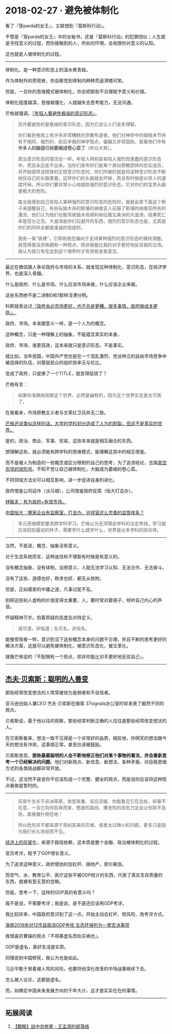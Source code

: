 # 2018-02-27 · 避免被体制化
看了『穿parda的女王』，又联想到『莫斯科行动』。

不管是『穿parda的女王』中的女秘书，还是『莫斯科行动』的犯罪团伙；人生就是寻找意义的过程，而你接触到的人，所处的环境，会局限你对意义的认知。

这也就是人被体制化的过程。

---

体制化，是一种意识形态上的温水煮青蛙。

作为体制外的旁观者，你会察觉到体制内种种荒诞滑稽可笑。

但是，一旦你的思维模式被体制化，你会把那些不合理赋予意义和价值。

体制化程度越深，思维越僵化，人就越失去思考能力，无法沟通。

芒格就强调，[『年轻人要避免极端的意识形态』](http://fund.jrj.com.cn/2017/12/02091623730421.shtml)。

> 另外要避免的是极端的意识形态，因为它会让人们丧失理智。
> 
> 你们看到电视上有许多非常糟糕的宗教布道者，他们对神学中的细枝末节持有不相同、强烈的、前后矛盾的神学观点，偏偏又非常固执，我看他们中有**许多人的脑袋已经萎缩成卷心菜了**（听众大笑）。
> 
> 政治意识形态的情况也一样。年轻人特别容易陷入强烈而愚蠢的意识形态中，而且永远走不出来。当你们宣布你们是某个类似邪教团体的忠实成员，并开始倡导该团体的正统意识形态时，你们所做的就是将这种意识形态不断地往自己的头脑里塞。这样你们的头脑就会坏掉，而且有时候是以惊人的速度坏掉。所以你们要非常小心地提防强烈的意识形态，它对你们的宝贵头脑是极大的危险。
> 
> 每当我感到自己有陷入某种强烈的意识形态的危险时，我就会拿下面这个例子来提醒自己，有些玩独木舟的斯堪的纳维亚人征服了斯堪的纳维亚所有的激流，他们认为他们也能驾驶独木舟顺利地征服北美洲的大漩涡，结果死亡率是百分之百。大漩涡是你们应避开的东西，强烈的意识形态也是，尤其是你们的同伴全都是虔诚的信徒时。
> 
> 我有一条“铁律”，它帮助我在偏向于支持某种强烈的意识形态时保持清醒。我觉得我没资格拥有一种观点，除非我能比我的对手更好地反驳我的立场。我认为我只有在达到这个境界时才有资格发表意见。

---

最近在微信跟人争论政府与市场的关系，就发现这种体制化、意识形态，在经济学界，也是深入骨髓。

什么是政府、什么是市场，什么应该市场来做，什么应该企业来做。

这些东西绝不是二进制0和1那样泾渭分明。

科斯就表达过[『政府未必市场更好，也不总是更糟，很多事情，政府做成本更低』。](https://pileusblog.wordpress.com/2011/09/25/sunday-morning-quotation-ronald-coase-on-laissez-faire-vs-the-ideal/)

政府、市场，本来跟意义一样，是一个人为的概念。

这种概念，只是一种理解上的抽象，不能蕴含真实的本身。

政府、市场，谁更高效，这本来就只是意识形态，不是事实。

就比如，当年民国，中国共产党也是在一个混乱激烈、党派林立的自由市场竞争中被选择的队伍，对基层民众的组织效率无与伦比。

变成了政府，只是换了一个TITLE，就变得低效了？

芒格有言：

> 如果你准确地观察这个世界，必然是幽默的，因为这个世界实在是太可笑了。

在我看来，市场原教主义者与文革红卫兵并无二致。

[芒格还说类似这样的话，大学的学科划分造成了人为的割裂，但这不是真实的世界。](https://36kr.com/p/5081596.html)

是的，政治、商业、军事、贸易，这些本来就是相互融合的东西。

想理解这些，就必须能有跨学科的思维模式，能理解这其中的相互借鉴。

而不是被人为制造的一些概念或区分限制的自己的思考，为了追求结论，去搞[真空农场的球形鸡](https://www.guokr.com/article/50289/)，不知不觉让自己被体制化，大脑成为萎缩的卷心菜。

不同领域方法论可以相互影响，进一步促进自身的进化。

政府借鉴公司运作（淡马锡），公司借鉴政府反腐（恒大打击办）。

[林毅夫：有为政府+有效市场。](http://www.yicai.com/news/5151392.html)

[中国恒大：哪家企业有监察室、打击办、巡视室这么完善的监管体系？](http://www.infzm.com/content/122914)

> 多元思维模型要求跨学科学习。芒格认为无须理会学科的法定界线，学习就应该回到最初的样子，需要学什么就学什么，世界是众多学科的综合体。

---

当然，不是说，概念、抽象没有意义。

对于生态系统而言，这种迷信和不理智有时候是有意义的。

没有概念抽象，没有体制，没用意义，人就无法学习认知、无法合作、无法奋斗。

没有了这些，道德也好，秩序也好，都无从依附。

但是，正如儒家的中庸之道，凡事过犹不及。

别把这些别人虚构的价值变得太重要，人，要时常对着镜子，倾听自己内心的声音。

怀疑精神万岁。抱着质疑的态度去对待定义。

> 道可道，非恒道；名可名，非恒名。

能像旁观者一样，意识到当下这些概念本身的问题不合理，并且不断的思考更好的解决方案，这就可以避免被体制化，被意识形态化，被文革化。

就像芒格说的『不配拥有一个观点，除非你能比对手更好地反驳自己』。

---

## [杰夫·贝索斯：聪明的人善变](https://site.douban.com/106733/widget/notes/3660351/note/243165579/)

那些经常改变想法的人常常被视为是弱者和不自信者。

亚马逊创始人兼CEO 杰夫·贝索斯在做客 37signals办公室时却发表了截然不同的观点。

贝索斯说，基于他以往的观察，那些经常判断正确的人往往是那些经常改变想法的人。

在贝索斯看来，想法一致不见得是一个非常好的品质，相反地，你明天的想法跟今天的想法有冲突，这事很正常，甚至应该被鼓励。

贝索斯发现，**那些最最聪明的人会不断地修正他们对某个事物的看法，并会重新思考一个已经解决的问题**。他们对新观点、新信息、新想法、各种矛盾、对自我思维方式的各类挑战都非常开放。

不过，这当然不是说你不应该形成一个完整、健全的观点，而是说你应该将这种观点看做是暂时的。

---

> 灰犀牛生长于非洲草原，体型笨重、反应迟缓，你能看见它在远处，却毫不在意，一旦它向你狂奔而来，憨直的路线、爆发性的攻击力定会让你猝不及防，直接被扑倒在地！
> 
> 所以危险并不都来源于突如其来的灾难、或者太过微小的问题，更多只是因为我们长久地视而不见。

[经济上的灰犀牛](http://money.163.com/17/0718/10/CPKCMCE4002580S6.html)，来源于路径依赖，这本质是整个金融、政治被体制化的过程。

官员考评，赋予了GDP增长意义。

为了追求这种意义，政府使劲的加杠杆、搞地产，房价飙涨。

而空气、水、教育公平、医疗这些不被GDP统计的东西，代表了真实生存质量的东西，就被有意无意的忽略。

但是，思考一下，这样的GDP真的有意义吗？

我不是说，不需要考评；我是说，是不是还应该用GDP考评。

我比较庆幸，中国政府意识到了这一点，开始主动去杠杆、控风险、改考评方式。

[海南2018年对12市县取消GDP考核 生态环保列为一票否决事项](http://www.chinanews.com/gn/2017/12-26/8409209.shtml)

我很喜欢曹操的观点『不得慕虚名而处实祸也』。

GDP是虚名，美好生活是实质。

同理说到中国修宪，我认为也是如此。

习近平敢于冒着被人骂的风险，也要将他深化改革的中场战事继续下去。

怎么被人议论，这都是虚名。

而，如确定中国未来发展方向的千年大计，这才是实实在在的事情。

---

## 拓展阅读

1.  [【戰略】談中共修憲 \- 王孟源的部落格](http://t.cn/REVSDh2)